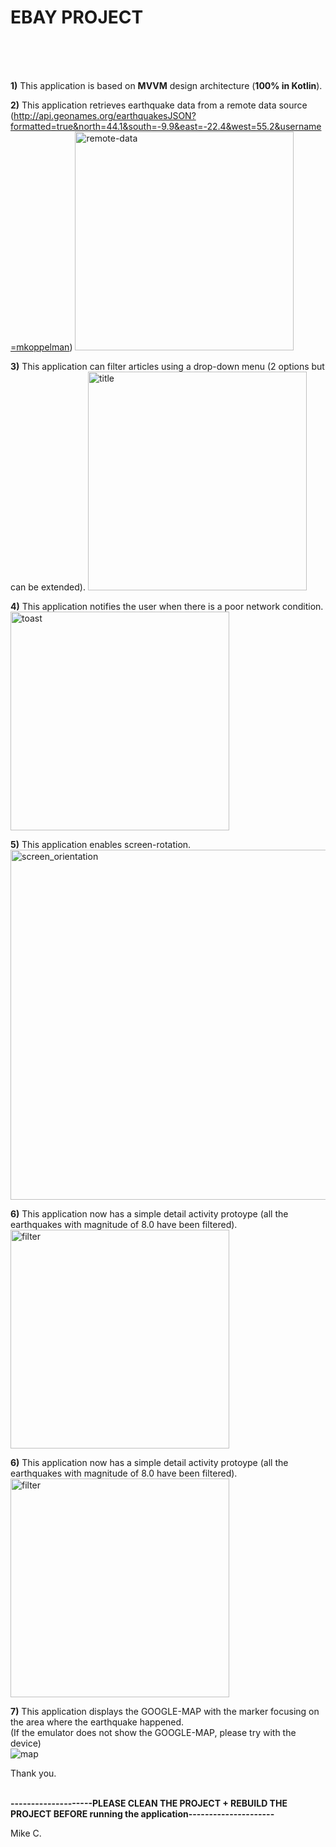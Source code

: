 # EBAY PROJECT

<br />
<br />
<br />

<b>1)</b> This application is based on <b>MVVM</b> design architecture (<b>100% in Kotlin</b>).

<b>2)</b> This application retrieves earthquake data from a remote data source <br />
(http://api.geonames.org/earthquakesJSON?formatted=true&north=44.1&south=-9.9&east=-22.4&west=55.2&username=mkoppelman)
<img width="350" alt="remote-data" src="https://user-images.githubusercontent.com/26533575/176772045-032041d6-6a8b-4884-8a85-8bf10884c39a.png">

<b>3)</b> This application can filter articles using a drop-down menu (2 options but can be extended).
<img width="350" alt="title" src="https://user-images.githubusercontent.com/26533575/176773438-0dccc317-79b7-4475-90b4-a0f46948b815.png">

<b>4)</b> This application notifies the user when there is a poor network condition. <br/>
<img width="350" alt="toast" src="https://user-images.githubusercontent.com/26533575/176773472-9c2c4081-74de-4a4e-8f0f-79ce9420d07a.png">

<b>5)</b> This application enables screen-rotation.<br />
<img width="560" alt="screen_orientation" src="https://user-images.githubusercontent.com/26533575/176772346-1ee35414-0acd-4da8-a1d5-5eefd9b0189f.png">

<b>6)</b> This application now has a simple detail activity protoype (all the earthquakes with magnitude of 8.0 have been filtered). <br />
<img width="350" alt="filter" src="https://user-images.githubusercontent.com/26533575/176772322-54d9deba-8771-4f99-bf64-e57b47ac9d1c.png">

<b>6)</b> This application now has a simple detail activity protoype (all the earthquakes with magnitude of 8.0 have been filtered). <br />
<img width="350" alt="filter" src="https://user-images.githubusercontent.com/26533575/176772322-54d9deba-8771-4f99-bf64-e57b47ac9d1c.png">

<b>7)</b> This application displays the GOOGLE-MAP with the marker focusing on the area where the earthquake happened. <br />
(If the emulator does not show the GOOGLE-MAP, please try with the device) <br />
![map](https://user-images.githubusercontent.com/26533575/176775845-2b80b943-7647-41c4-8c38-decdfcf5a9f7.jpg)


Thank you. <br /> <br />

<b> --------------------PLEASE CLEAN THE PROJECT + REBUILD THE PROJECT BEFORE running the application--------------------- </b>


Mike C.  
